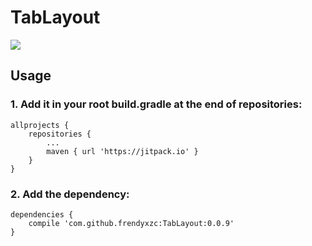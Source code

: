 # TabLayout

[![](https://jitpack.io/v/frendyxzc/TabLayout.svg)](https://jitpack.io/#frendyxzc/TabLayout)


## Usage

### 1. Add it in your root build.gradle at the end of repositories:

```
allprojects {
	repositories {
		...
		maven { url 'https://jitpack.io' }
	}
}
```

### 2. Add the dependency:

```
dependencies {
	compile 'com.github.frendyxzc:TabLayout:0.0.9'
}
```
